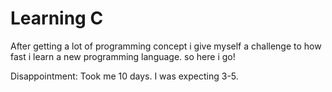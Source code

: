 # Learning C
After getting a lot of programming concept i give myself a challenge to how fast i learn a new programming language. so here i go!

Disappointment: Took me 10 days. I was expecting 3-5.